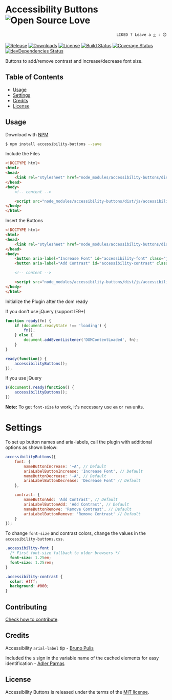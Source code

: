 # Accessibility Buttons ![Open Source Love](https://badges.frapsoft.com/os/v3/open-source.svg?v=103)

<p align="right">
  <code>LIKED ? Leave a <a href="https://github.com/tiagoporto/accessibility-buttons">⭐</a> : 😞</code>
</p>

[![Release](https://img.shields.io/npm/v/accessibility-buttons.svg?style=flat-square&label=release)](https://github.com/tiagoporto/accessibility-buttons/releases)
[![Downloads](https://img.shields.io/npm/dt/accessibility-buttons.svg?style=flat-square)](https://www.npmjs.com/package/accessibility-buttons)
[![License](https://img.shields.io/github/license/tiagoporto/accessibility-buttons.svg?style=flat-square)](https://raw.githubusercontent.com/tiagoporto/accessibility-buttons/master/LICENSE)
[![Build Status](https://img.shields.io/travis/tiagoporto/accessibility-buttons.svg?style=flat-square&logo=travis)](https://travis-ci.org/tiagoporto/accessibility-buttons)
[![Coverage Status](https://img.shields.io/coveralls/tiagoporto/accessibility-buttons.svg?style=flat-square)](https://coveralls.io/github/tiagoporto/accessibility-buttons)
[![devDependencies Status](https://img.shields.io/david/dev/tiagoporto/accessibility-buttons.svg?style=flat-square)](https://david-dm.org/tiagoporto/accessibility-buttons?type=dev)

Buttons to add/remove contrast and increase/decrease font size.


## Table of Contents

* [Usage](#usage)
* [Settings](#settings)
* [Credits](#credits)
* [License](#license)

## Usage

Download with [NPM](https://npmjs.com)

```sh
$ npm install accessibility-buttons --save
```

Include the Files

```html
<!DOCTYPE html>
<html>
<head>
	<link rel="stylesheet" href="node_modules/accessibility-buttons/dist/css/accessibility-buttons.css">
</head>
<body>
	<!-- content -->

	<script src="node_modules/accessibility-buttons/dist/js/accessibility-buttons.js"></script>
</body>
</html>
```


Insert the Buttons

```html
<!DOCTYPE html>
<html>
<head>
	<link rel="stylesheet" href="node_modules/accessibility-buttons/dist/css/accessibility-buttons.css">
</head>
<body>
    <button aria-label="Increase Font" id="accessibility-font" class="js-acessibility">+A</button>
    <button aria-label="Add Contrast" id="accessibility-contrast" class="js-acessibility">Add Contrast</button>

	<!-- content -->

	<script src="node_modules/accessibility-buttons/dist/js/accessibility-buttons.js"></script>
</body>
</html>
```


Initialize the Plugin after the dom ready

If you don't use jQuery (support IE9+)
```js
function ready(fn) {
    if (document.readyState !== 'loading') {
        fn();
    } else {
        document.addEventListener('DOMContentLoaded', fn);
    }
}

ready(function() {
    accessibilityButtons();
});
```

If you use jQuery
```js
$(document).ready(function() {
    accessibilityButtons();
})
```

**Note:** To get `font-size` to work, it's necessary use `em` or `rem` units.

# Settings

To set up button names and aria-labels, call the plugin with additional options as shown below:

```javascript
accessibilityButtons({
    font: {
        nameButtonIncrease: '+A', // Default
        ariaLabelButtonIncrease: 'Increase Font', // Default
        nameButtonDecrease: '-A', // Default
        ariaLabelButtonDecrease: 'Decrease Font' // Default
    },

    contrast: {
        nameButtonAdd: 'Add Contrast', // Default
        ariaLabelButtonAdd: 'Add Contrast', // Default
        nameButtonRemove: 'Remove Contrast', // Default
        ariaLabelButtonRemove: 'Remove Contrast' // Default
    }
});
```

To change `font-size` and contrast colors, change the values in the `accessibility-buttons.css`.

```css
.accessibility-font {
  /* First font-size fallback to older browsers */
  font-size: 1.25em;
  font-size: 1.25rem;
}

.accessibility-contrast {
  color: #fff;
  background: #000;
}
```


## Contributing

[Check how to contribute](CONTRIBUTING.md).

## Credits

Accessibility `arial-label` tip - [Bruno Pulis](https://github.com/brunopulis)

Included the `$` sign in the variable name of the cached elements for easy identification  - [Adler Parnas](https://github.com/adlerparnas)

## License

Accessibility Buttons is released under the terms of the [MIT license](https://github.com/tiagoporto/accessibility-buttons/blob/master/LICENSE).
